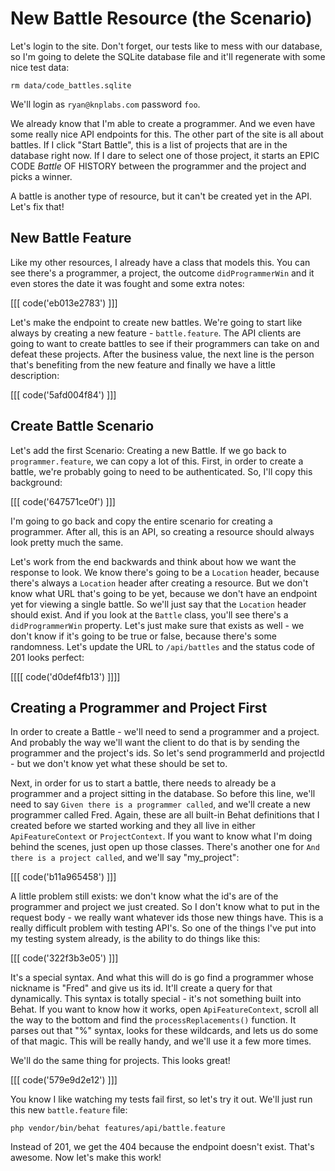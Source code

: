 # New Battle Resource (the Scenario)

Let's login to the site. Don't forget, our tests like to mess with our database,
so I'm going to delete the SQLite database file and it'll regenerate with
some nice test data:

```
rm data/code_battles.sqlite
```

We'll login as `ryan@knplabs.com` password `foo`.

We already know that I'm able to create a programmer. And we even have some
really nice API endpoints for this. The other part of the site is all about
battles. If I click "Start Battle", this is a list of projects that are in
the database right now. If I dare to select one of those project, it starts 
an EPIC CODE *Battle* OF HISTORY between the programmer and the project 
and picks a winner.

A battle is another type of resource, but it can't be created yet in the
API. Let's fix that!

## New Battle Feature

Like my other resources, I already have a class that models this. You can
see there's a programmer, a project, the outcome `didProgrammerWin` and
it even stores the date it was fought and some extra notes:

[[[ code('eb013e2783') ]]]

Let's make the endpoint to create new battles. We're going to start like always
by creating a new feature - `battle.feature`. The API clients are going to
want to create battles to see if their programmers can take on and defeat
these projects. After the business value, the next line is the person that's
benefiting from the new feature and finally we have a little description:

[[[ code('5afd004f84') ]]]

## Create Battle Scenario

Let's add the first Scenario: Creating a new Battle. If we go back to `programmer.feature`, 
we can copy a lot of this. First, in order to create a battle, we're probably
going to need to be authenticated. So, I'll copy this background:

[[[ code('647571ce0f') ]]]

I'm going to go back and copy the entire scenario for creating a programmer.
After all, this is an API, so creating a resource should always look pretty
much the same.

Let's work from the end backwards and think about how we want the response
to look. We know there's going to be a `Location` header, because there's
always a `Location` header after creating a resource. But we don't know what
URL that's going to be yet, because we don't have an endpoint yet for viewing
a single battle. So we'll just say that the `Location` header should exist.
And if you look at the `Battle` class, you'll see there's a `didProgrammerWin`
property. Let's just make sure that exists as well - we don't know if it's
going to be true or false, because there's some randomness. Let's update
the URL to `/api/battles` and the status code of 201 looks perfect:

[[[[ code('d0def4fb13') ]]]]

## Creating a Programmer and Project First

In order to create a Battle - we'll need to send a programmer and a project.
And probably the way we'll want the client to do that is by sending the programmer
and the project's ids. So let's send programmerId and projectId - but we don't
know yet what these should be set to.

Next, in order for us to start a battle, there needs to already be a programmer
and a project sitting in the database. So before this line, we'll need to
say `Given there is a programmer called`, and we'll create a new programmer
called Fred. Again, these are all built-in Behat definitions that I created
before we started working and they all live in either `ApiFeatureContext` or
`ProjectContext`. If you want to know what I'm doing behind the scenes, just
open up those classes. There's another one for `And there is a project called`,
and we'll say "my_project":

[[[ code('b11a965458') ]]]

A little problem still exists: we don't know what the id's are of the programmer
and project we just created. So I don't know what to put in the request body -
we really  want whatever ids those new things have. This is a really difficult
problem with testing API's. So one of the things I've put into my testing
system already, is the ability to do things like this:

[[[ code('322f3b3e05') ]]]

It's a special syntax. And what this will do is go find a programmer whose
nickname is "Fred" and give us its id. It'll create a query for that dynamically. 
This syntax is totally special - it's not something built into Behat. If
you want to know how it works, open `ApiFeatureContext`, scroll all the way
to the bottom and find the `processReplacements()` function. It parses out
that "%" syntax, looks for these wildcards, and lets us do some of that magic.
This will be really handy, and we'll use it a few more times.

We'll do the same thing for projects. This looks great!

[[[ code('579e9d2e12') ]]]

You know I like watching my tests fail first, so let's try it out. We'll
just run this new `battle.feature` file:

```
php vendor/bin/behat features/api/battle.feature
```

Instead of 201, we get the 404 because the endpoint doesn't exist. That's
awesome. Now let's make this work!
